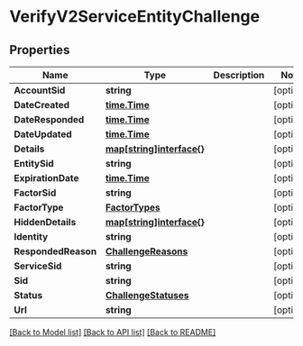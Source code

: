 # VerifyV2ServiceEntityChallenge

## Properties

Name | Type | Description | Notes
------------ | ------------- | ------------- | -------------
**AccountSid** | **string** |  | [optional] 
**DateCreated** | [**time.Time**](time.Time.md) |  | [optional] 
**DateResponded** | [**time.Time**](time.Time.md) |  | [optional] 
**DateUpdated** | [**time.Time**](time.Time.md) |  | [optional] 
**Details** | [**map[string]interface{}**](.md) |  | [optional] 
**EntitySid** | **string** |  | [optional] 
**ExpirationDate** | [**time.Time**](time.Time.md) |  | [optional] 
**FactorSid** | **string** |  | [optional] 
**FactorType** | [**FactorTypes**](factor_types.md) |  | [optional] 
**HiddenDetails** | [**map[string]interface{}**](.md) |  | [optional] 
**Identity** | **string** |  | [optional] 
**RespondedReason** | [**ChallengeReasons**](challenge_reasons.md) |  | [optional] 
**ServiceSid** | **string** |  | [optional] 
**Sid** | **string** |  | [optional] 
**Status** | [**ChallengeStatuses**](challenge_statuses.md) |  | [optional] 
**Url** | **string** |  | [optional] 

[[Back to Model list]](../README.md#documentation-for-models) [[Back to API list]](../README.md#documentation-for-api-endpoints) [[Back to README]](../README.md)


